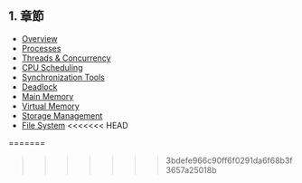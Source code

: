 ## 1. 章節

-   [Overview](./作業系統：Overview.pdf)
-   [Processes](./作業系統：Processes.pdf)
-   [Threads & Concurrency](./作業系統：Threads%20&%20Concurrency.pdf)
-   [CPU Scheduling](./作業系統：CPU%20Scheduling.pdf)
-   [Synchronization Tools](./作業系統：Synchronization%20Tools.pdf)
-   [Deadlock](./作業系統：Deadlock.pdf)
-   [Main Memory](./作業系統：Main%20Memory.pdf)
-   [Virtual Memory](./Virtual%20Memory.md)
-   [Storage Management](./作業系統：Storage%20Management.pdf)
-   [File System](./作業系統：File%20System.pdf)
<<<<<<< HEAD


=======
>>>>>>> 3bdefe966c90ff6f0291da6f68b3f3657a25018b
